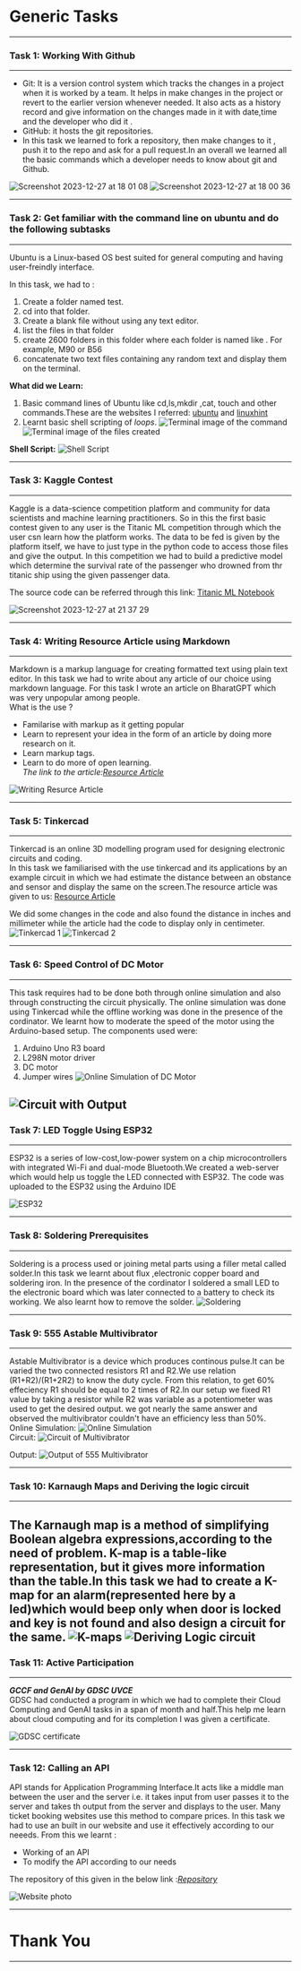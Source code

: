 # Generic Tasks
---

### **Task 1: Working With Github**
---

- Git: It is a version control system which tracks the changes in a project when it is worked by a team. It helps in make changes in the project or revert to the earlier version whenever needed. It also acts as a history record and give information on the changes made in it with date,time and the developer who did it .
- GitHub: it hosts the git repositories.  
- In this task we learned to fork a repository, then make changes to it , push it to the repo and ask for a pull request.In an overall we learned all the basic commands which a developer needs to know about git and Github. 

![Screenshot 2023-12-27 at 18 01 08](https://github.com/Arya-Pai/Marvel-Report/assets/123173952/38d4ba9a-5022-4a61-9884-a0f529577660)
![Screenshot 2023-12-27 at 18 00 36](https://github.com/Arya-Pai/Marvel-Report/assets/123173952/c88503ed-3c63-4487-8eef-26a4461728c8) 

---

### **Task 2: Get familiar with the command line on ubuntu and do the following subtasks**
---
Ubuntu is a Linux-based OS best suited for general computing and having user-freindly interface. 

In this task, we had to : 

1. Create a folder named test.
2. cd into that folder.
3. Create a blank file without using any text editor.
4. list the files in that folder
5. create 2600 folders in this folder where each folder is named like . For example, M90 or B56
6. concatenate two text files containing any random text and display them on the terminal. 

**What did we Learn:** 

1. Basic command lines of Ubuntu like cd,ls,mkdir ,cat, touch and other commands.These are the websites I referred:
[ubuntu](https://ubuntu.com/tutorials/command-line-for-beginners#1-overview) and [linuxhint](https://linuxhint.com/basic-25-ubuntu-commands/)
2. Learnt basic shell scripting of *loops*. 
![Terminal image of the command](https://github.com/Arya-Pai/Marvel-Report/assets/123173952/288b4f44-bc10-449f-9fb9-e0afd46454a0)
![Terminal image of the files created](https://github.com/Arya-Pai/Marvel-Report/assets/123173952/3c217b14-810a-44af-a093-023d36b8dca3)

**Shell Script:**
![Shell Script](https://github.com/Arya-Pai/Marvel-Report/assets/123173952/fddf38f7-3ce2-4610-8c27-24bb22e20b80)


---
### **Task 3: Kaggle Contest**
---

Kaggle is a data-science competition platform and community for data scientists and machine learning practitioners. 
So in this the first basic contest given to any user is the Titanic ML competition through which the user csn learn how the platform works. 
The data to be fed is given by the platform itself, we have to just type in the python code to access those files and give the output. In this competition we had to build a predictive model which determine the survival rate of the passenger who drowned from thr titanic ship using the given passenger data. 

The source code can be referred through this link: [Titanic ML Notebook](https://www.example.com) 

![Screenshot 2023-12-27 at 21 37 29](https://github.com/Arya-Pai/Marvel-Report/assets/123173952/e201a07b-3949-4ac8-9f8e-d3d1e09ec474)


---
### **Task 4: Writing Resource Article using Markdown**
---
Markdown is a markup language for creating formatted text using plain text editor. In this task we had to write about any article of our choice using markdown language. For this task I wrote an article on BharatGPT which was very unpopular among people.  
What is the use ? 
- Familarise with markup as it getting popular
- Learn to represent your idea in the form of an article by doing more research on it.
- Learn markup tags.
- Learn to do more of open learning.  
*The link to the article:[Resource Article](https://hub.uvcemarvel.in/article/52097d61-9419-439c-8743-ce8b4463b9bc)*

![Writing Resurce Article](https://github.com/Arya-Pai/Marvel-Report/assets/123173952/2b29262e-0f33-471b-af3f-6e55937785e5)

---
### **Task 5: Tinkercad**
--- 

Tinkercad is an online 3D modelling program  used for designing electronic circuits and coding.  
In this task we familiarised with the use tinkercad and its applications by an example circuit in which we had estimate the distance between an obstance and sensor and display the same on the screen.The resource article was given to us: [Resource Article](https://www.geeksforgeeks.org/distance-measurement-using-ultrasonic-sensor-and-arduino/)  

We did some changes in the code and also found the distance in inches and millimeter while the article had the code to display only in centimeter.
![Tinkercad 1](https://github.com/Arya-Pai/Marvel-Report/assets/123173952/69e3bbdd-af30-445c-a372-7c303e90385e)
![Tinkercad 2](https://github.com/Arya-Pai/Marvel-Report/assets/123173952/58e295e2-c5be-4c4d-b49e-e075a3865055)


---
### **Task 6: Speed Control of DC Motor**
---
This task requires had to be done both through online simulation and also through constructing the circuit physically. The online simulation was done using Tinkercad while the offline working was done in the presence of the cordinator. We learnt how to moderate the speed of the motor using the Arduino-based setup. 
The components used were:
1. Arduino Uno R3 board
2. L298N motor driver
3. DC motor
4. Jumper wires
![Online Simulation of DC Motor](https://github.com/Arya-Pai/Marvel-Report/assets/123173952/0a6b6e83-826b-4b48-bd2b-353be9e45524)

![Circuit with Output](https://github.com/Arya-Pai/Marvel-Report/assets/123173952/2a9ef37e-dbdf-4edf-90e4-029e1565cb4e)
---
### **Task 7: LED Toggle Using ESP32**
---
ESP32 is a series of low-cost,low-power system on a chip microcontrollers with integrated Wi-Fi and dual-mode Bluetooth.We created a web-server which would help us toggle the LED connected with ESP32. The code was uploaded to the ESP32 using the Arduino IDE 

![ESP32](https://github.com/Arya-Pai/Marvel-Report/assets/123173952/6a9f1fad-808b-4f3b-a2ff-28879e863e39)

---
### **Task 8: Soldering Prerequisites**
---
Soldering is a process used or joining metal parts using a filler metal called solder.In this task we learnt about flux ,electronic copper board and soldering iron. In the presence of the cordinator I soldered a small LED to the electronic board which was later connected to a battery to check its working. We also learnt how to remove the solder.
![Soldering](https://github.com/Arya-Pai/Marvel-Report/assets/123173952/a14229a3-50a3-4d03-bc0b-6f8c95075191)


---
### **Task 9: 555 Astable Multivibrator**
---
Astable Multivibrator is a device which produces continous pulse.It can be varied the two connected resistors R1 and R2.We use relation (R1+R2)/(R1+2R2) to know the duty cycle. From this relation, to get 60% effeciency R1 should be equal to 2 times of R2.In our setup we fixed R1 value by taking a resistor while R2 was variable as a potentiometer was used to get the desired output. we got nearly the same answer and observed the multivibrator couldn't have an efficiency less than 50%.   
Online Simulation:
![Online Simulation ](https://github.com/Arya-Pai/Marvel-Report/assets/123173952/85528427-e27b-47b8-94fe-7232b5391c33)  
Circuit: 
![Circuit of Multivibrator](https://github.com/Arya-Pai/Marvel-Report/assets/123173952/62a9f8f6-6b6f-4454-8e90-13b11d05d34c)  


Output:
![Output of 555 Multivibrator](https://github.com/Arya-Pai/Marvel-Report/assets/123173952/a4d309f8-9e27-4cbd-a383-6fc723e58e0c) 

---
### **Task 10: Karnaugh Maps and Deriving the logic circuit**
---
The Karnaugh map is a method of simplifying Boolean algebra expressions,according to the need of problem. K-map is a table-like representation, but it gives more information than the table.In this task we had to create a K-map for an alarm(represented here by a led)which would beep only when door is locked and key is not found and also design a circuit for the same.
![K-maps](https://github.com/Arya-Pai/Marvel-Report/assets/123173952/d6f3b7f1-1df6-45df-9740-71851de6e297)
![Deriving Logic circuit](https://github.com/Arya-Pai/Marvel-Report/assets/123173952/dbfbc381-62d8-4164-ae2b-bb441f47d804)
---
### **Task 11: Active Participation**
---
***GCCF and GenAI by GDSC UVCE***   
GDSC had conducted a program in which we had to complete their Cloud Computing and GenAI tasks in a span of month and half.This help me learn about cloud computing and for its completion I was given a certificate. 

![GDSC certificate](https://github.com/Arya-Pai/Marvel-Report/assets/123173952/daef0dad-8f55-48ef-ab77-75bc7c23e2a3)

---
### **Task 12: Calling an API**
API stands for Application Programming Interface.It acts like a middle man between the user and the server i.e. it takes input from user passes it to the server and takes th output from the server and displays to the user. Many ticket booking websites use this method to compare prices.
In this task we had to use an built in our website and use it effectively according to our neeeds. From this we learnt : 
- Working of an API
- To modify the API according to our needs 
  
The repository of this given in the below link :*[Repository](https://github.com/Arya-Pai/Calling-an-Api-)*

![Website photo](https://github.com/Arya-Pai/Marvel-Report/assets/123173952/f75bbfb7-eee5-4b4c-b3da-e61c86cbf896)



---
# Thank You 
---